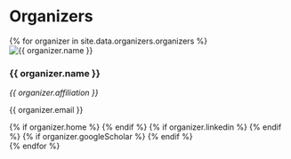 
<h1 class="display-5">Organizers</h1>

<div class="organizer-list">
  {% for organizer in site.data.organizers.organizers %}
    <div class="organizer-card">
      <img src="{{ organizer.photo }}" alt="{{ organizer.name }}">
      <h3>{{ organizer.name }}</h3>
      <p><em>{{ organizer.affiliation }}</em></p>
      <p>{{ organizer.email }}</p>
      <div class="organizer-links">
        {% if organizer.home %}
          <a href="{{ organizer.home }}" target="_blank"><i class="fas fa-home"></i></a>
        {% endif %}
        {% if organizer.linkedin %}
          <a href="{{ organizer.linkedin }}" target="_blank">
  <i class="fa-brands fa-linkedin"></i>
</a>
        {% endif %}
        {% if organizer.googleScholar %}
          <a href="{{ organizer.googleScholar }}" target="_blank"><i class="fas fa-graduation-cap"></i></a>
        {% endif %}
      </div>
    </div>
  {% endfor %}
</div>

